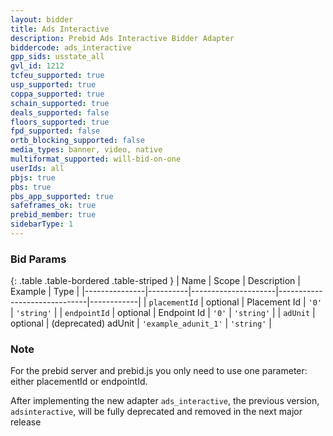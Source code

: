 ```yaml
---
layout: bidder
title: Ads Interactive
description: Prebid Ads Interactive Bidder Adapter
biddercode: ads_interactive
gpp_sids: usstate_all
gvl_id: 1212
tcfeu_supported: true
usp_supported: true
coppa_supported: true
schain_supported: true
deals_supported: false
floors_supported: true
fpd_supported: false
ortb_blocking_supported: false
media_types: banner, video, native
multiformat_supported: will-bid-on-one
userIds: all
pbjs: true
pbs: true
pbs_app_supported: true
safeframes_ok: true
prebid_member: true
sidebarType: 1
---
```


### Bid Params

{: .table .table-bordered .table-striped }
| Name          | Scope    | Description         | Example                      | Type       |
|---------------|----------|---------------------|------------------------------|------------|
| `placementId` | optional | Placement Id        | `'0'`                        | `'string'` |
| `endpointId`  | optional | Endpoint Id         | `'0'`                        | `'string'` |
| `adUnit`      | optional | (deprecated) adUnit | `'example_adunit_1'`         | `'string'`   |

### Note

For the prebid server and prebid.js you only need to use one parameter: either placementId or endpointId.

After implementing the new adapter `ads_interactive`, the previous version, `adsinteractive`, will be fully deprecated and removed in the next major release
